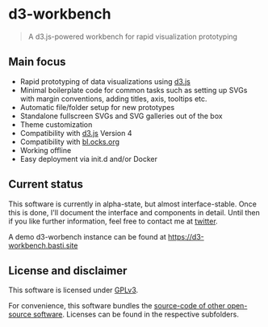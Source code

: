 # d3-workbench

> A d3.js-powered workbench for rapid visualization prototyping

## Main focus

- Rapid prototyping of data visualizations using [d3.js](https://d3js.org)
- Minimal boilerplate code for common tasks such as setting up SVGs with margin conventions, adding titles, axis, tooltips etc.
- Automatic file/folder setup for new prototypes
- Standalone fullscreen SVGs and SVG galleries out of the box
- Theme customization
- Compatibility with [d3.js](https://d3js.org) Version 4
- Compatibility with [bl.ocks.org](https://bl.ocks.org)
- Working offline
- Easy deployment via init.d and/or Docker

## Current status

This software is currently in alpha-state, but almost interface-stable. Once this is done, I'll document the interface and components in detail. Until then if you like further information, feel free to contact me at [twitter](https://twitter.com/basti_tee).

A demo d3-worbench instance can be found at <https://d3-workbench.basti.site>

## License and disclaimer

This software is licensed under [GPLv3](https://github.com/BastiTee/d3-workbench/blob/master/LICENSE).

For convenience, this software bundles the [source-code of other open-source software](https://github.com/BastiTee/d3-workbench/tree/master/d3-wb/libs). Licenses can be found in the respective subfolders.
